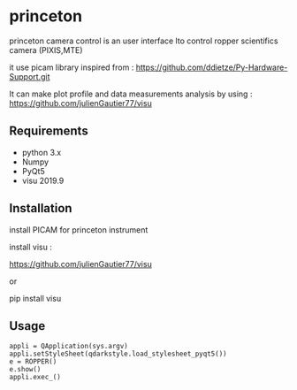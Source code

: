 # princeton

princeton camera control is an user interface lto control ropper scientifics camera (PIXIS,MTE)

it use picam library inspired from :
https://github.com/ddietze/Py-Hardware-Support.git

It can make plot profile and data measurements analysis by using :
https://github.com/julienGautier77/visu

## Requirements
*   python 3.x
*   Numpy
*   PyQt5
*   visu 2019.9
    
## Installation
install PICAM for princeton instrument

install visu :

https://github.com/julienGautier77/visu

or 

pip install visu 

## Usage
    appli = QApplication(sys.argv) 
    appli.setStyleSheet(qdarkstyle.load_stylesheet_pyqt5())
    e = ROPPER()  
    e.show()
    appli.exec_()       
